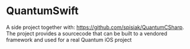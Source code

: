 # QuantumSwift

A side project together with: https://github.com/spisiak/QuantumCSharp. The project provides a sourcecode that can be built to a vendored framework and used for a real Quantum iOS project
